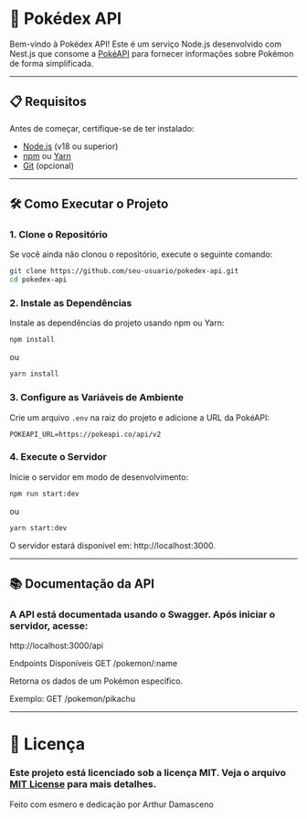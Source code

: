 # 🚀 Pokédex API

Bem-vindo à Pokédex API! Este é um serviço Node.js desenvolvido com Nest.js que consome a [PokéAPI](https://pokeapi.co/) para fornecer informações sobre Pokémon de forma simplificada.

---

## 📋 Requisitos

Antes de começar, certifique-se de ter instalado:

- [Node.js](https://nodejs.org/) (v18 ou superior)
- [npm](https://www.npmjs.com/) ou [Yarn](https://yarnpkg.com/)
- [Git](https://git-scm.com/) (opcional)

---

## 🛠️ Como Executar o Projeto

### 1. Clone o Repositório

Se você ainda não clonou o repositório, execute o seguinte comando:

```bash
git clone https://github.com/seu-usuario/pokedex-api.git
cd pokedex-api
```

### 2. Instale as Dependências
Instale as dependências do projeto usando npm ou Yarn:

```bash
npm install
```

ou

```bash
yarn install
```

### 3. Configure as Variáveis de Ambiente
Crie um arquivo `.env` na raiz do projeto e adicione a URL da PokéAPI:

```env
POKEAPI_URL=https://pokeapi.co/api/v2
```

### 4. Execute o Servidor
Inicie o servidor em modo de desenvolvimento:

```bash
npm run start:dev
```

ou

```bash
yarn start:dev
```

O servidor estará disponível em: http://localhost:3000.

---
## 📚 Documentação da API
### A API está documentada usando o Swagger. Após iniciar o servidor, acesse:

http://localhost:3000/api

Endpoints Disponíveis
GET /pokemon/:name

Retorna os dados de um Pokémon específico.

Exemplo: GET /pokemon/pikachu

---
# 📄 Licença
### Este projeto está licenciado sob a licença MIT. Veja o arquivo [MIT License](https://github.com/ArthurGDamasceno/pokedex-api-nestjs/tree/main?tab=MIT-1-ov-file) para mais detalhes.

Feito com esmero e dedicação por Arthur Damasceno
